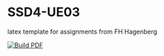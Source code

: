 # SSD4-UE03

 latex template for assignments from FH Hagenberg

[![Build PDF](https://github.com/AstralJaeger/SSD4-UE03/actions/workflows/build.yaml/badge.svg?branch=master)](https://github.com/AstralJaeger/SSD4-UE03/actions/workflows/build.yaml)
